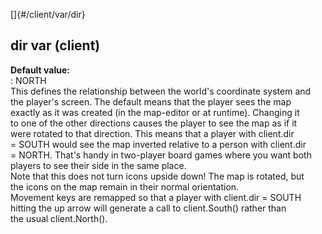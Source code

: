 []{#/client/var/dir}    
## dir var (client)    
**Default value:**    
:   NORTH    
This defines the relationship between the world\'s coordinate system and    
the player\'s screen. The default means that the player sees the map    
exactly as it was created (in the map-editor or at runtime). Changing it    
to one of the other directions causes the player to see the map as if it    
were rotated to that direction. This means that a player with client.dir    
= SOUTH would see the map inverted relative to a person with client.dir    
= NORTH. That\'s handy in two-player board games where you want both    
players to see their side in the same place.    
Note that this does not turn icons upside down! The map is rotated, but    
the icons on the map remain in their normal orientation.    
Movement keys are remapped so that a player with client.dir = SOUTH    
hitting the up arrow will generate a call to client.South() rather than    
the usual client.North().  